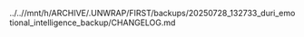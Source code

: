 ../..//mnt/h/ARCHIVE/.UNWRAP/FIRST/backups/20250728_132733_duri_emotional_intelligence_backup/CHANGELOG.md